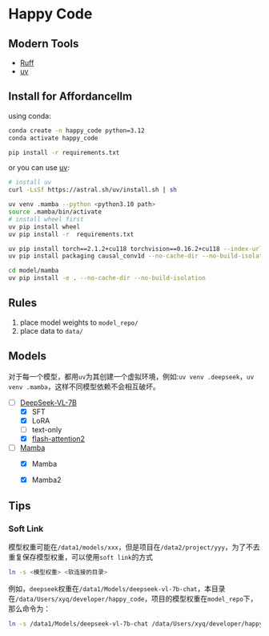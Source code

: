 # Happy Code

## Modern Tools
- [Ruff](https://github.com/astral-sh/ruff)
- [uv](https://github.com/astral-sh/uv)


## Install for Affordancellm
using conda:
```bash
conda create -n happy_code python=3.12
conda activate happy_code

pip install -r requirements.txt
```
or you can use [uv](https://github.com/astral-sh/uv):
```bash
# install uv
curl -LsSf https://astral.sh/uv/install.sh | sh

uv venv .mamba --python <python3.10 path>
source .mamba/bin/activate
# install wheel first
uv pip install wheel
uv pip install -r  requirements.txt

uv pip install torch==2.1.2+cu118 torchvision==0.16.2+cu118 --index-url https://download.pytorch.org/whl/cu118
uv pip install packaging causal_conv1d --no-cache-dir --no-build-isolation

cd model/mamba
uv pip install -e . --no-cache-dir --no-build-isolation
```

## Rules
1. place model weights to `model_repo/`
2. place data to `data/`


## Models
对于每一个模型，都用`uv`为其创建一个虚拟环境，例如:`uv venv .deepseek`，`uv venv .mamba`，这样不同模型依赖不会相互破坏。
- [ ] [DeepSeek-VL-7B](https://github.com/deepseek-ai/DeepSeek-VL)
  - [x] SFT
  - [x] LoRA
  - [ ] text-only
  - [x] [flash-attention2](https://github.com/Dao-AILab/flash-attention)
- [ ] [Mamba](https://github.com/state-spaces/mamba)
  - [x] Mamba
  - [x] Mamba2
  

## Tips
### Soft Link
模型权重可能在`/data1/models/xxx`，但是项目在`/data2/project/yyy`，为了不去重复保存模型权重，可以使用`soft link`的方式
```bash
ln -s <模型权重> <软连接的目录>
```

例如，`deepseek`权重在`/data1/Models/deepseek-vl-7b-chat`，本目录在`/data/Users/xyq/developer/happy_code`，项目的模型权重在`model_repo`下，那么命令为：
```bash
ln -s /data1/Models/deepseek-vl-7b-chat /data/Users/xyq/developer/happy_code/model_repo
```